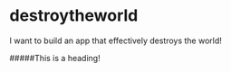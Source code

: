 # destroytheworld
I want to build an app that effectively destroys the world!

#####This is a heading!
